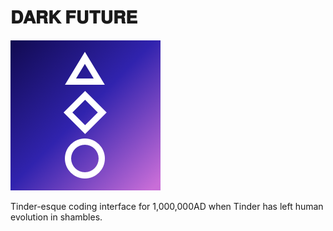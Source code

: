 # 𝐃𝐀𝐑𝐊 𝐅𝐔𝐓𝐔𝐑𝐄

![Icon](touch-icon-iphone-retina.png)

Tinder-esque coding interface for 1,000,000AD when Tinder has left human evolution in shambles.
